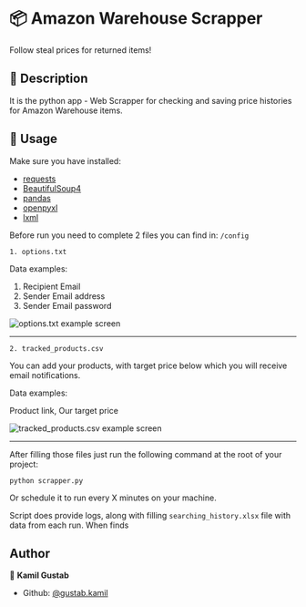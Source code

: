 # :package: Amazon Warehouse Scrapper
Follow steal prices for returned items!
## :book: Description
It is the python app - Web Scrapper for checking and saving price histories for Amazon Warehouse items.
## 🚀 Usage
Make sure you have installed:
* [requests](https://pypi.org/project/requests)
* [BeautifulSoup4](https://pypi.org/project/beautifulsoup4)
* [pandas](https://pypi.org/project/pandas)
* [openpyxl](https://pypi.org/project/openpyxl/)
* [lxml](https://pypi.org/project/lxml/)

Before run you need to complete 2 files you can find in: `/config`

`1. options.txt`

Data examples:

1. Recipient Email
2. Sender Email address
3. Sender Email password

![options.txt example screen](https://i.imgur.com/YR5KSeG.png)

---
`2. tracked_products.csv`

You can add your products, with target price below which you will receive email notifications.

Data examples:

Product link, Our target price

![tracked_products.csv example screen](https://i.imgur.com/Vdin40U.png)

---
After filling those files just run the following command at the root of your project:
```
python scrapper.py
```
Or schedule it to run every X minutes on your machine.

Script does provide logs, along with filling `searching_history.xlsx` file with data from each run.
When finds

## Author

👤 **Kamil Gustab**

- Github: [@gustab.kamil](https://gitlab.com/gustab.kamil)
